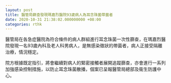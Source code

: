 ```yaml
---
layout: post
title: 醫管局篩查發現瑪嘉烈醫院93歲病人為耳念珠菌帶菌者
date: 2020-10-31 21:38:02.000000000 +08:00
categories: rthk
---
```


醫管局在各急症醫院為符合條件的病人群組進行耳念珠菌一次性篩查，在瑪嘉烈醫院發現一名93歲內科及老人科男病人，是無感染徵狀的帶菌者，病人正接受隔離治療，情況穩定。

院方根據既定指引，將會繼續對病人的緊密接觸者展開追蹤篩查，亦會進行一系列加強感染控制措施，以防止耳念珠菌散播，個案已呈報醫管局總部及衞生防護中心。
